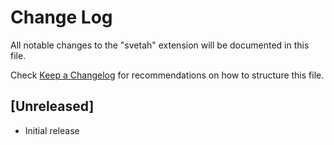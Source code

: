 # Change Log

All notable changes to the "svetah" extension will be documented in this file.

Check [Keep a Changelog](http://keepachangelog.com/) for recommendations on how to structure this file.

## [Unreleased]

- Initial release

